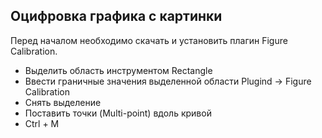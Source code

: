 ## Оцифровка графика с картинки

Перед началом необходимо скачать и установить плагин Figure Calibration.

* Выделить область инструментом Rectangle
* Ввести граничные значения выделенной области Plugind -> Figure Calibration
* Снять выделение
* Поставить точки (Multi-point) вдоль кривой
* Ctrl + M 